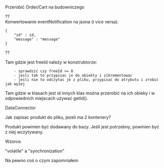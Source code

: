 Przerobić Order/Cart na budowniczego
  
??  
Konwertowanie eventNotification na jsona (i vice versa).
    
    {
        "id" : id,
        "message" : "message"
    }
??

Tam gdzie jest freeId należy w konstruktorze:

        - sprawdzić czy freeId >= 0
        - jesli tak to przypisac je do obiekty i zikrementowac
        - jesli nie to odczytac je z pliku, przypisać do atrybutu i zrobić jak wyżej

    
Tam gdzie w klasach jest id innych klas można przerobić na ich obieky i w odpowiednich miejscach używać getId().
    
DataConnector
    
Jak zapisac produkt do pliku, jezeli ma 2 kontenery?

Produkt powinien być dodawany do bazy.
Jeśli jest potrzebny, powinien być z niej wczytywany.

Wzorce.

"volatile" a "synchronization"


Na pewno coś o czym zapomniałem
